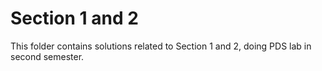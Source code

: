 # Section 1 and 2

This folder contains solutions related to Section 1 and 2, doing PDS lab in second semester.
